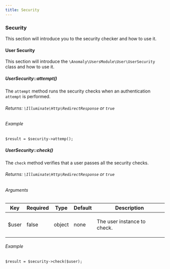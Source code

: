 ```yaml
---
title: Security
---
```


### Security

This section will introduce you to the security checker and how to use it.

#### User Security

This section will introduce the `\Anomaly\UsersModule\User\UserSecurity` class and how to use it.

##### UserSecurity::attempt()

The `attempt` method runs the security checks when an authentication `attempt` is performed.

###### Returns: `\Illuminate\Http\RedirectResponse` or `true`

###### Example

    $result = $security->attemp();

##### UserSecurity::check()

The `check` method verifies that a user passes all the security checks.

###### Returns: `\Illuminate\Http\RedirectResponse` or `true`

###### Arguments

<table class="table table-bordered table-striped">

<thead>

<tr>

<th>Key</th>

<th>Required</th>

<th>Type</th>

<th>Default</th>

<th>Description</th>

</tr>

</thead>

<tbody>

<tr>

<td>

$user

</td>

<td>

false

</td>

<td>

object

</td>

<td>

none

</td>

<td>

The user instance to check.

</td>

</tr>

</tbody>

</table>

###### Example

    $result = $security->check($user);
